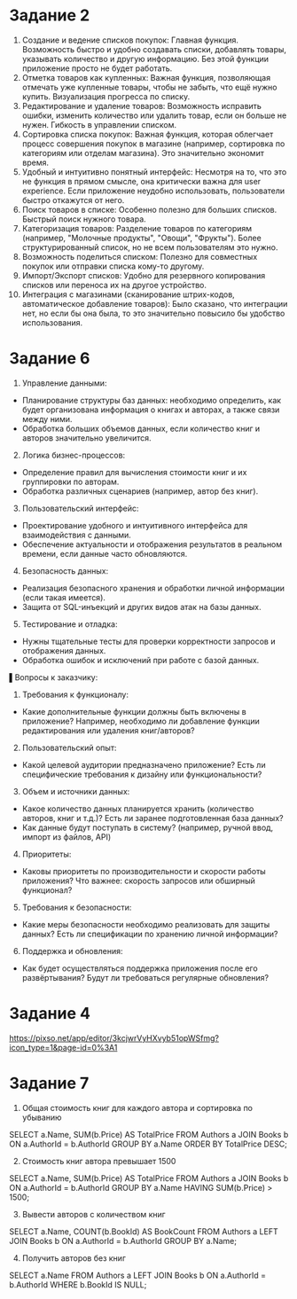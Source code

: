 # Задание 2

1. Создание и ведение списков покупок: Главная функция. Возможность быстро и удобно создавать списки, добавлять товары, указывать количество и другую информацию. Без этой функции приложение просто не будет работать.
2. Отметка товаров как купленных: Важная функция, позволяющая отмечать уже купленные товары, чтобы не забыть, что ещё нужно купить. Визуализация прогресса по списку.
3. Редактирование и удаление товаров: Возможность исправить ошибки, изменить количество или удалить товар, если он больше не нужен. Гибкость в управлении списком.
4. Сортировка списка покупок: Важная функция, которая облегчает процесс совершения покупок в магазине (например, сортировка по категориям или отделам магазина). Это значительно экономит время.
5. Удобный и интуитивно понятный интерфейс: Несмотря на то, что это не функция в прямом смысле, она критически важна для user experience. Если приложение неудобно использовать, пользователи быстро откажутся от него.
6. Поиск товаров в списке: Особенно полезно для больших списков. Быстрый поиск нужного товара.
7. Категоризация товаров: Разделение товаров по категориям (например, "Молочные продукты", "Овощи", "Фрукты"). Более структурированный список, но не всем пользователям это нужно.
8. Возможность поделиться списком: Полезно для совместных покупок или отправки списка кому-то другому.
9. Импорт/Экспорт списков: Удобно для резервного копирования списков или переноса их на другое устройство.
10. Интеграция с магазинами (сканирование штрих-кодов, автоматическое добавление товаров): Было сказано, что интеграции нет, но если бы она была, то это значительно повысило бы удобство использования.

# Задание 6

1. Управление данными:
  - Планирование структуры баз данных: необходимо определить, как будет организована информация о книгах и авторах, а также связи между ними.
  - Обработка больших объемов данных, если количество книг и авторов значительно увеличится.

2. Логика бизнес-процессов:
  - Определение правил для вычисления стоимости книг и их группировки по авторам.
  - Обработка различных сценариев (например, автор без книг).

3. Пользовательский интерфейс:
  - Проектирование удобного и интуитивного интерфейса для взаимодействия с данными.
  - Обеспечение актуальности и отображения результатов в реальном времени, если данные часто обновляются.

4. Безопасность данных:
  - Реализация безопасного хранения и обработки личной информации (если такая имеется).
  - Защита от SQL-инъекций и других видов атак на базы данных.

5. Тестирование и отладка:
  - Нужны тщательные тесты для проверки корректности запросов и отображения данных.
  - Обработка ошибок и исключений при работе с базой данных.

▌Вопросы к заказчику:

1. Требования к функционалу:
  - Какие дополнительные функции должны быть включены в приложение? Например, необходимо ли добавление функции редактирования или удаления книг/авторов?

2. Пользовательский опыт:
  - Какой целевой аудитории предназначено приложение? Есть ли специфические требования к дизайну или функциональности?

3. Объем и источники данных:
  - Какое количество данных планируется хранить (количество авторов, книг и т.д.)? Есть ли заранее подготовленная база данных?
  - Как данные будут поступать в систему? (например, ручной ввод, импорт из файлов, API)

4. Приоритеты:
  - Каковы приоритеты по производительности и скорости работы приложения? Что важнее: скорость запросов или обширный функционал?

5. Требования к безопасности:
  - Какие меры безопасности необходимо реализовать для защиты данных? Есть ли спецификации по хранению личной информации?

6. Поддержка и обновления:
  - Как будет осуществляться поддержка приложения после его развёртывания? Будут ли требоваться регулярные обновления?

# Задание 4 

https://pixso.net/app/editor/3kcjwrVyHXvyb51opWSfmg?icon_type=1&page-id=0%3A1

# Задание 7

1. Общая стоимость книг для каждого автора и сортировка по убыванию
   
SELECT a.Name, SUM(b.Price) AS TotalPrice
FROM Authors a
JOIN Books b ON a.AuthorId = b.AuthorId
GROUP BY a.Name
ORDER BY TotalPrice DESC;

2. Стоимость книг автора превышает 1500

SELECT a.Name, SUM(b.Price) AS TotalPrice
FROM Authors a
JOIN Books b ON a.AuthorId = b.AuthorId
GROUP BY a.Name
HAVING SUM(b.Price) > 1500;

3. Вывести авторов с количеством книг

SELECT a.Name, COUNT(b.BookId) AS BookCount
FROM Authors a
LEFT JOIN Books b ON a.AuthorId = b.AuthorId
GROUP BY a.Name;

4. Получить авторов без книг

SELECT a.Name
FROM Authors a
LEFT JOIN Books b ON a.AuthorId = b.AuthorId
WHERE b.BookId IS NULL;


